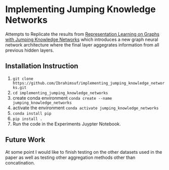 # Implementing Jumping Knowledge Networks

Attempts to Replicate the results from  [Representation Learning on Graphs with Jumping Knowledge Networks](https://arxiv.org/abs/1806.03536) which introduces a new graph neural network architecture where the final layer aggegrates information from all previous hidden layers.

## Installation Instruction

1. `git clone https://github.com/Ibrahimsuf/implementing_jumping_knowledge_networks.git`
2. `cd implementing_jumping_knowledge_networks`
3. create conda environment `conda create --name jumping_knowledge_networks`
4. activate the environment `conda activate jumping_knowledge_networks`
5. `conda install pip`
6. `pip install .`
7. Run the code in the Experiments Juypter Notebook.

## Future Work

At some point I would like to finish testing on the other datasets used in the paper as well as testing other aggregation methods other than concatination.
